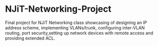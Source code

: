 # NJiT-Networking-Project
Final project for NJiT Networking class showcasing of designing an IP address scheme, implementing VLANs/trunk, configuring inter-VLAN routing, port security,setting up network devices with remote access and providing extended ACL.
